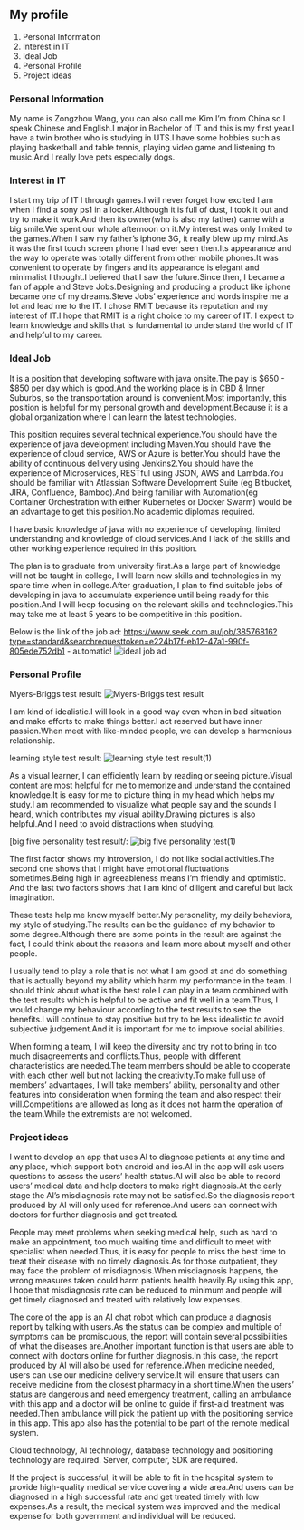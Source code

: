 ## My profile
1. Personal Information
2. Interest in IT
3. Ideal Job
4. Personal Profile
5. Project ideas


### Personal Information
My name is Zongzhou Wang, you can also call me Kim.I’m from China so I speak Chinese and English.I major in Bachelor of IT and this is my first year.I have a twin brother who is studying in UTS.I have some hobbies such as playing basketball and table tennis, playing video game and listening to music.And I really love pets especially dogs.


### Interest in IT
I start my trip of IT I through games.I will never forget how excited I am when I find a sony ps1 in a locker.Although it is full of dust, I took it out and try to make it work.And then its owner(who is also my father) came with a big smile.We spent our whole afternoon on it.My interest was only limited to the games.When I saw my father’s iphone 3G, it really blew up my mind.As it was the first touch screen phone I had ever seen then.Its appearance and the way to operate was totally different from other mobile phones.It was convenient to operate by fingers and its appearance is elegant and minimalist I thought.I believed that I saw the future.Since then, I became a fan of apple and Steve Jobs.Designing and producing a product like iphone became one of my dreams.Steve Jobs’ experience and words inspire me a lot and lead me to the IT. 
I chose RMIT because its reputation and my interest of IT.I hope that RMIT is a right choice to my career of IT.
I expect to learn knowledge and skills that is fundamental to understand the world of IT and helpful to my career.


### Ideal Job
It is a position that developing software with java onsite.The pay is $650 - $850 per day which is good.And the working place is in CBD & Inner Suburbs, so the transportation around is convenient.Most importantly, this position is helpful for my personal growth and development.Because it is a global organization where I can learn the latest technologies.

This position requires several technical experience.You should have the experience of java development including Maven.You should have the experience of cloud service, AWS or Azure is better.You should have the ability of continuous delivery using Jenkins2.You should have the experience of Microservices, RESTful using JSON, AWS and Lambda.You should be familiar with Atlassian Software Development Suite (eg Bitbucket, JIRA, Confluence, Bamboo).And being familiar with Automation(eg Container Orchestration with either Kubernetes or Docker Swarm) would be an advantage to get this position.No academic diplomas required.

I have basic knowledge of java with no experience of developing, limited understanding and knowledge of cloud services.And I lack of the skills and other working experience required in this position.

The plan is to graduate from university first.As a large part of knowledge will not be taught in college, I will learn new skills and technologies in my spare time when in college.After graduation, I plan to find suitable jobs of developing in java to accumulate experience until being ready for this position.And I will keep focusing on the relevant skills and technologies.This may take me at least 5 years to be competitive in this position. 

Below is the link of the job ad:
https://www.seek.com.au/job/38576816?type=standard&searchrequesttoken=e224b17f-eb12-47a1-990f-805ede752db1 - automatic!
![ideal job ad](https://user-images.githubusercontent.com/41512296/55288131-d6ad7000-53fe-11e9-93b1-96c2a2e1ce83.PNG)

### Personal Profile
Myers-Briggs test result:
![Myers-Briggs test result](https://user-images.githubusercontent.com/41512296/55288156-11afa380-53ff-11e9-9aec-f9e105817165.PNG)

I am kind of idealistic.I will look in a good way even when in bad situation and make efforts to make things better.I act reserved but have inner passion.When meet with like-minded people, we can develop a harmonious relationship.

learning style test result:
![learning style test result(1)](https://user-images.githubusercontent.com/41512296/55288175-576c6c00-53ff-11e9-9891-e1ae6722bbd4.PNG)

As a visual learner, I can efficiently learn by reading or seeing picture.Visual content are most helpful for me to memorize and understand the contained knowledge.It is easy for me to picture thing in my head which helps my study.I am recommended to visualize what people say and the sounds I heard, which contributes my visual ability.Drawing pictures is also helpful.And I need to avoid distractions when studying.

[big five personality test result/:
![big five personality test(1)](https://user-images.githubusercontent.com/41512296/55288184-72d77700-53ff-11e9-86bd-b86d4541c120.PNG)

The first factor shows my introversion, I do not like social activities.The second one shows that I might have emotional fluctuations sometimes.Being high in agreeableness means I’m friendly and optimistic. And the last two factors shows that I am kind of diligent and careful but lack imagination.

These tests help me know myself better.My personality, my daily behaviors, my style of studying.The results can be the guidance of my behavior to some degree.Although there are some points in the result are against the fact, I could think about the reasons and learn more about myself and other people.

I usually tend to play a role that is not what I am good at and do something that is actually beyond my ability which harm my performance in the team. I should think about what is the best role I can play in a team combined with the test results which is helpful to be active and fit well in a team.Thus, I would change my behaviour according to the test results to see the benefits.I will continue to stay positive but try to be less idealistic to avoid subjective judgement.And it is important for me to improve social abilities.
   
When forming a team, I will keep the diversity and try not to bring in too much disagreements and conflicts.Thus, people with different characteristics are needed.The team members should be able to cooperate with each other well but not lacking the creativity.To make full use of members’ advantages, I will take members’ ability, personality and other features into consideration when forming the team and also respect their will.Competitions are allowed as long as it does not harm the operation of the team.While the extremists are not welcomed. 


### Project ideas
I want to develop an app that uses AI to diagnose patients at any time and any place, which support both android and ios.AI in the app will ask users questions to assess the users’ health status.AI will also be able to record users’ medical data and help doctors to make right diagnosis.At the early stage the AI’s misdiagnosis rate may not be satisfied.So the diagnosis report produced by AI will only used for reference.And users can connect with doctors for further diagnosis and get treated.

People may meet problems when seeking medical help, such as hard to make an appointment, too much waiting time and difficult to meet with specialist when needed.Thus, it is easy for people to miss the best time to treat their disease with no timely diagnosis.As for those outpatient, they may face the problem of misdiagnosis.When misdiagnosis happens, the wrong measures taken could harm patients health heavily.By using this app, I hope that misdiagnosis rate can be reduced to minimum and people will get timely diagnosed and treated with relatively low expenses.

The core of the app is an AI chat robot which can produce a diagnosis report by talking with users.As the status can be complex and multiple of symptoms can be promiscuous, the report will contain several possibilities of what the diseases are.Another important function is that users are able to connect with doctors online for further diagnosis.In this case, the report produced by AI will also be used for reference.When medicine needed, users can use our medicine delivery service.It will ensure that users can receive medicine from the closest pharmacy in a short time.When the users’ status are dangerous and need emergency treatment, calling an ambulance with this app and a doctor will be online to guide if first-aid treatment was needed.Then ambulance will pick the patient up with the positioning service in this app. This app also has the potential to be part of the remote medical system.

Cloud technology, AI technology, database technology and positioning technology are required.
Server, computer, SDK are required.

If the project is successful, it will be able to fit in the hospital system to provide high-quality medical service covering a wide area.And users can be diagnosed in a high successful rate and get treated timely with low expenses.As a result, the mecical system was improved and the medical expense for both government and individual will be reduced.
